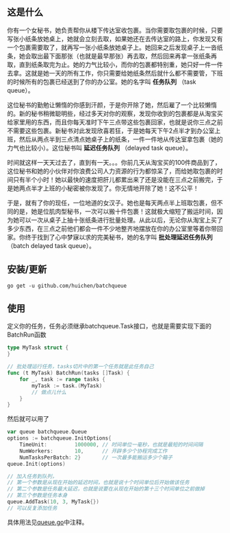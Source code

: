 ## 这是什么

你有一个女秘书，她负责帮你从楼下传达室收包裹。当你需要取包裹的时候，只要写张小纸条放她桌上，她就会立刻去取，如果她还在去传达室的路上，你发现又有一个包裹需要取了，就再写一张小纸条放她桌子上。她回来之后发现桌子上一沓纸条，她会取出最下面那张（也就是最早那张）再去取，然后回来再拿一张纸条再取，直到纸条取完为止。她的力气比较小，而你的包裹都特别重，她只好一件一件去拿。这就是她一天的所有工作，你只需要给她纸条然后就什么都不需要管，下班的时候所有的包裹已经送到了你的办公室。她的名字叫 **任务队列** （task queue）。

这位秘书的勤勉让懒惰的你感到汗颜，于是你开除了她，然后雇了一个比较懒惰的。新的秘书稍微聪明些，经过多天对你的观察，发现你收到的包裹都是从淘宝买给家里用的东西，而且你每天准时下午三点带这些包裹回家，也就是说你三点之前不需要这些包裹。新秘书对此发现欣喜若狂，于是她每天下午2点半才到办公室上班，然后从两点半到三点清点她桌子上的纸条，一件一件地从传达室拿包裹（她的力气也比较小）。这位秘书叫 **延迟任务队列** （delayed task queue）。

时间就这样一天天过去了，直到有一天。。。你前几天从淘宝买的100件商品到了，这位秘书和她的小伙伴对你浪费公司人力资源的行为都惊呆了，而给她取包裹的时间只有半个小时！她以最快的速度把肝儿都累出来了还是没能在三点之前搬完，于是她两点半才上班的小秘密被你发现了。你无情地开除了她！这不公平！

于是，就有了你的现任，一位地道的女汉子。她也是每天两点半上班取包裹，但不同的是，她是位肌肉型秘书，一次可以搬十件包裹！这就极大缩短了搬运时间，因为她可以一次从桌子上抽十张纸条进行批量处理。从此以后，无论你从淘宝上买了多少东西，在三点之前他们都会一件不少地整齐地摆放在你的办公室里等着你带回家。你终于找到了心中梦寐以求的完美秘书，她的名字叫 **批处理延迟任务队列** （batch delayed task queue）。

## 安装/更新

    go get -u github.com/huichen/batchqueue

## 使用

定义你的任务，任务必须继承batchqueue.Task接口，也就是需要实现下面的BatchRun函数

```go
type MyTask struct {
}

// 批处理运行任务，tasks切片中的第一个任务就是此任务自己
func (t MyTask) BatchRun(tasks []Task) {
	for _, task := range tasks {
		myTask := task.(MyTask)
		// 做点儿什么
    }
}
```

然后就可以用了
```go
var queue batchqueue.Queue
options := batchqueue.InitOptions{
	TimeUnit:         1000000, // 时间单位一毫秒，也就是最短的时间间隔
	NumWorkers:       10,      // 开辟多少个协程完成工作
	NumTasksPerBatch: 2}       // 一次最多能搬运多少个箱子
queue.Init(options)

// 加入任务到队列，
// 第一个参数是从现在开始的延迟时间，也就是说十个时间单位后开始做该任务
// 第二个参数是任务最大延迟，也就是说要在从现在开始的第十三个时间单位之前做掉
// 第三个参数是任务本身
queue.AddTask(10, 3, MyTask{})
// 可以反复添加任务
```

具体用法见[queue.go](/queue.go)中注释。
